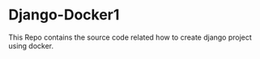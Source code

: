 # Django-Docker1
This Repo contains the source code related how to create django project using docker.
